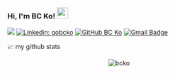 ### Hi, I'm BC Ko! <img src="https://media.giphy.com/media/hvRJCLFzcasrR4ia7z/giphy.gif" width="25px">

![](https://visitor-badge.glitch.me/badge?page_id=bcko.bcko)
[![Linkedin: gobcko](https://img.shields.io/badge/-gobcko-blue?style=flat-square&logo=Linkedin&logoColor=white&link=https://www.linkedin.com/in/gobcko/)](https://www.linkedin.com/in/gobcko/)
[![GitHub BC Ko](https://img.shields.io/github/followers/bcko?label=follow&style=social)](https://github.com/bcko)
[![Gmail Badge](https://img.shields.io/badge/-gobcko@gmail.com-c14438?style=flat-square&logo=Gmail&logoColor=white&link=mailto:gobcko@gmail.com)](mailto:gobcko@gmail.com)




📈 my github stats

<p align="center"> <img src="https://github-readme-stats.vercel.app/api?username=bcko&show_icons=true&theme=gotham" alt="bcko" />
